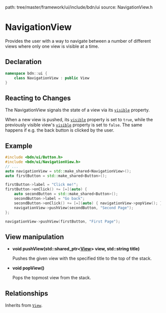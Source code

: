 path: tree/master/framework/ui/include/bdn/ui
source: NavigationView.h

# NavigationView

Provides the user with a way to navigate between a number of different views where only one view is visible at a time.

## Declaration

```C++
namespace bdn::ui {
	class NavigationView : public View
}
```

## Reacting to Changes

The NavigationView signals the state of a view via its [`visible`](view.md#properties) property.

When a new view is pushed, its [`visible`](view.md#properties) property is set to `true`,
while the previously visible view's [`visible`](view.md#properties) property is set to `false`. The same
happens if e.g. the back button is clicked by the user.

## Example

```C++
#include <bdn/ui/Button.h>
#include <bdn/ui/NavigationView.h>
// ...
auto navigationView = std::make_shared<NavigationView>();
auto firstButton = std::make_shared<Button>();

firstButton->label = "Click me!";
firstButton->onClick() += [=](auto) {
	auto secondButton = std::make_shared<Button>();
	secondButton->label = "Go back";
	secondButton->onClick() += [=](auto) { navigationView->popView(); }
	navigationView->pushView(secondButton, "Second Page");
};

navigationView->pushView(firstButton, "First Page");

```

## View manipulation

* **void pushView(std::shared_ptr<[View](view.md)\> view, std::string title)**

	Pushes the given view with the specified title to the top of the stack. 

* **void popView()**

	Pops the topmost view from the stack.

## Relationships

Inherits from [`View`](view.md).


